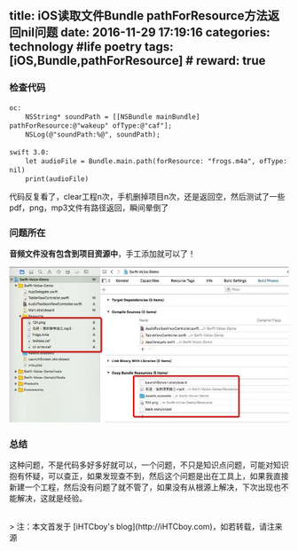 title: iOS读取文件Bundle pathForResource方法返回nil问题
date: 2016-11-29 17:19:16
categories: technology #life poetry
tags: [iOS,Bundle,pathForResource]  # <!--more-->
reward: true
---

### 检查代码
``` 
oc:
    NSString* soundPath = [[NSBundle mainBundle] pathForResource:@"wakeup" ofType:@"caf"]; 
    NSLog(@"soundPath:%@", soundPath); 

swift 3.0:
    let audioFile = Bundle.main.path(forResource: "frogs.m4a", ofType: nil)
    print(audioFile)     
```

代码反复看了，clear工程n次，手机删掉项目n次，还是返回空，然后测试了一些pdf，png，mp3文件有路径返回，瞬间晕倒了

<!--more-->

### 问题所在

**音频文件没有包含到项目资源中**，手工添加就可以了！

![音频文件没有包含到项目资源中.jpeg](https://github.com/iHTCboy/iGallery/raw/master/BlogImages/2016/11/音频文件没有包含到项目资源中.jpeg)


### 总结
这种问题，不是代码多好多好就可以，一个问题，不只是知识点问题，可能对知识抱有怀疑，可以查正，如果发现查不到，然后这个问题是出在工具上，如果我直接新建一个工程，然后没有问题了就不管了，如果没有从根源上解决，下次出现也不能解决，这就是经验。



<br>
> 注：本文首发于 [iHTCboy's blog](http://iHTCboy.com)，如若转载，请注来源

